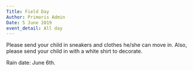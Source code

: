 ```yaml
---
Title: Field Day
Author: Primoris Admin
Date: 5 June 2019
event_detail: All day
---
```


Please send your child in sneakers and clothes he/she can move in. Also, please send your child in with a white shirt to decorate.

Rain date: June 6th.